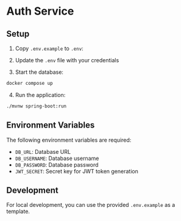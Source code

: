 # Auth Service

## Setup

1. Copy `.env.example` to `.env`: 

2. Update the `.env` file with your credentials

3. Start the database:

```bash
docker compose up
``` 

4. Run the application:

```bash
./mvnw spring-boot:run
``` 

## Environment Variables

The following environment variables are required:

- `DB_URL`: Database URL
- `DB_USERNAME`: Database username
- `DB_PASSWORD`: Database password
- `JWT_SECRET`: Secret key for JWT token generation

## Development

For local development, you can use the provided `.env.example` as a template.